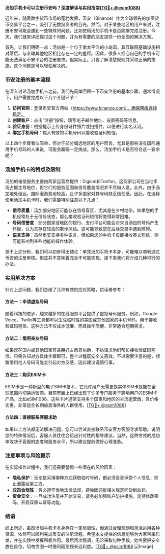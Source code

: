**汤加手机卡可以注册币安吗？深度解读与实用指南[[TG💪+ @esim1088](https://t.me/s/esim1088)]**

近年来，随着数字货币市场的蓬勃发展，币安（Binance）作为全球领先的加密货币交易平台之一，吸引了无数投资者的目光。然而，对于某些地区的用户来说，注册币安可能会遇到一些特殊的问题，比如使用汤加手机卡是否能够完成注册。今天，我们就来详细探讨这个问题，并为有需要的朋友提供一份全面的解决方案。

首先，让我们明确一点：汤加是一个位于南太平洋的小岛国，其互联网基础设施相对落后，与全球其他地区相比存在一定的差距。因此，很多人担心自己的手机卡可能无法满足币安平台的注册要求。但实际上，只要了解清楚规则并采取正确的措施，这个问题是可以轻松解决的。

### 币安注册的基本流程

在深入讨论汤加手机卡之前，我们先简单回顾一下币安注册的基本步骤。通常情况下，用户需要完成以下几个关键环节：

1. **访问官网**：登录币安官方网站（https://www.binance.com），确保网络连接稳定。
2. **创建账户**：点击“注册”按钮，填写电子邮件地址、设置密码等信息。
3. **验证身份**：根据提示上传身份证件照片或扫描件，以便进行实名认证。
4. **绑定手机号码**：输入有效的手机号码以接收验证码短信。

以上四个步骤看似简单，但对于部分偏远地区的用户而言，尤其是那些没有国际通用手机号码的人来说，可能会面临一定挑战。那么，汤加手机卡是否符合这一要求呢？

### 汤加手机卡的特点及限制

汤加的电信服务主要由两家运营商提供：Digicel和Tonfon。这两家公司在当地市场占据主导地位，但它们的服务范围和信号覆盖情况并不尽如人意。此外，由于汤加地处偏远，国际漫游费用较高，且许多国家对其号码缺乏信任感。因此，在选择使用汤加手机卡时，我们需要特别注意以下几点：

- **信号质量**：汤加部分地区可能存在信号盲区，尤其是在乡村地带。如果您的手机经常处于无信号状态，那么接收验证码短信将变得非常困难。
- **号码信誉度**：部分国家或地区的银行、支付平台可能会对来自汤加的号码产生怀疑，认为其存在较高的欺诈风险。这可能导致您在后续交易中遇到障碍。
- **语言支持**：虽然币安支持多种语言，但如果您的手机卡仅能接收英文短信，则可能影响到某些功能的操作体验。

基于上述分析，我们可以初步得出结论：单凭汤加手机卡本身，可能难以顺利通过币安的注册审核。但这并不意味着完全不可能实现，接下来我们将介绍几种可行的办法。

### 实用解决方案

针对上述问题，我们总结了几种有效的应对策略，供读者参考：

#### 方法一：申请虚拟号码

随着科技的进步，越来越多的在线服务平台提供了虚拟号码服务。例如，Google Voice、Twilio等工具都可以生成临时性的美国或其他国家的手机号码，用于接收验证码短信。这种方法不仅成本低廉，而且操作简便，非常适合短期需求。

#### 方法二：借用亲友号码

如果您在国内或其他国家有亲朋好友愿意协助，不妨请求他们帮忙接收验证码短信。只需告知对方具体步骤即可，整个过程既安全又高效。不过需要注意的是，频繁借用他人号码可能会引起对方反感，因此建议谨慎行事。

#### 方法三：购买ESIM卡

ESIM卡是一种新型的电子SIM卡技术，它允许用户无需更换实体SIM卡就能在全球范围内切换运营商。目前市面上已经出现了许多专门服务于跨境用户的ESIM卡产品，比如eSIM1088。这些卡片通常支持多个国家和地区的主流运营商，且价格实惠，非常适合长期旅居海外的人群使用。[[TG💪+ @esim1088](https://t.me/s/esim1088)]

#### 方法四：直接联系客服求助

如果以上方法都无法解决问题，您可以尝试直接联系币安官方客服寻求帮助。说明您的特殊情况后，客服人员往往会给出针对性的指导建议。当然，这种方式的成功率取决于客服的态度和服务水平，所以建议提前做好心理准备。

### 注意事项与风险提示

在实际操作过程中，我们还需要警惕一些潜在的风险因素：

- **隐私保护**：无论是采用哪种方式获取临时号码，都必须妥善保管个人信息，防止泄露给第三方。
- **政策合规性**：务必遵守当地法律法规，避免因违反相关规定而受到处罚。
- **资金安全**：一旦成功注册并开始交易，请务必加强账户防护措施，定期修改密码，开启双重认证等功能。

### 结语

综上所述，虽然汤加手机卡本身存在一定局限性，但通过合理规划和灵活运用各种资源，依然可以顺利完成币安的注册流程。希望本文提供的信息能够为大家带来启发，并在实践中发挥积极作用。最后再次强调，无论采取何种手段，始终要把安全放在首位，切勿贪图一时便利而忽视长远利益。[[TG💪+ @esim1088](https://t.me/s/esim1088) ![Image](https://i.postimg.cc/4NQfJmqS/Snipaste-2025-05-13-00-14-12.png)]